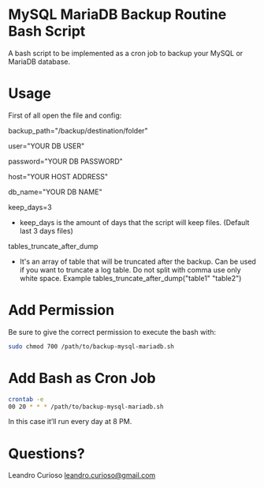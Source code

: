# MySQL MariaDB Backup Routine Bash Script
A bash script to be implemented as a cron job to backup your MySQL or MariaDB database.

# Usage
First of all open the file and config:

backup_path="/backup/destination/folder"<br/>

user="YOUR DB USER"<br/>

password="YOUR DB PASSWORD"<br/>

host="YOUR HOST ADDRESS"<br/>

db_name="YOUR DB NAME"<br/>

keep_days=3
* keep_days is the amount of days that the script will keep files. (Default last 3 days files)

tables_truncate_after_dump
* It's an array of table that will be truncated after the backup. Can be used if you want to truncate a log table. Do not split with comma use only white space. Example tables_truncate_after_dump("table1" "table2")

# Add Permission
Be sure to give the correct permission to execute the bash with:

```bash
sudo chmod 700 /path/to/backup-mysql-mariadb.sh
```

# Add Bash as Cron Job
```bash
crontab -e
00 20 * * * /path/to/backup-mysql-mariadb.sh
```
In this case it’ll run every day at 8 PM.

# Questions?
Leandro Curioso <leandro.curioso@gmail.com>
